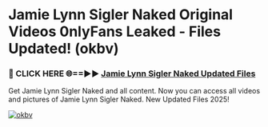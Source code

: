 # Jamie Lynn Sigler Naked Original Videos 0nlyFans Leaked - Files Updated! (okbv)

<h3>🔴 CLICK HERE 🌐==►► <a href="https://tinyurl.com/up5wt9bj" rel="nofollow">Jamie Lynn Sigler Naked Updated Files</a></h3>

Get Jamie Lynn Sigler Naked and all content. Now you can access all videos and pictures of Jamie Lynn Sigler Naked. New Updated Files 2025!

[![okbv](https://i.imgur.com/ABiUzMV.gif)](https://tinyurl.com/up5wt9bj)
